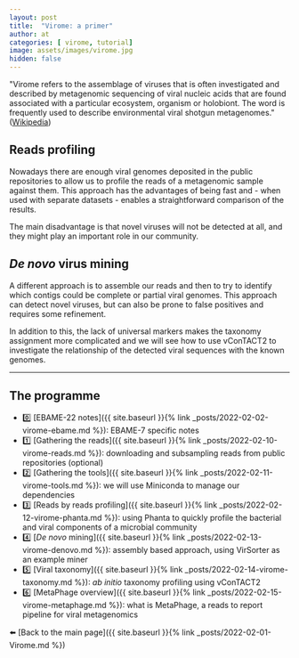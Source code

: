 ```yaml
---
layout: post
title:  "Virome: a primer"
author: at
categories: [ virome, tutorial]
image: assets/images/virome.jpg
hidden: false
---
```


"Virome refers to the assemblage of viruses that is often investigated and described by metagenomic sequencing of viral nucleic acids that are found associated with a particular ecosystem, organism or holobiont. The word is frequently used to describe environmental viral shotgun metagenomes." ([Wikipedia](https://en.wikipedia.org/wiki/Virome))

## Reads profiling

Nowadays there are enough viral genomes deposited in the public repositories
to allow us to profile the reads of a metagenomic sample against them. 
This approach has the advantages of being fast and - when used with separate datasets - 
enables a straightforward comparison of the results. 

The main disadvantage is that novel viruses will not be detected at all, and they might play an
important role in our community.

## *De novo* virus mining

A different approach is to assemble our reads and then to try to identify which contigs 
could be complete or partial viral genomes.
This approach can detect novel viruses, but can also be prone to false positives and requires
some refinement.

In addition to this, the lack of universal markers makes the taxonomy assignment more complicated
and we will see how to use vConTACT2 to investigate the relationship of the detected viral sequences
with the known genomes.



---

## The programme

* :zero: [EBAME-22 notes]({{ site.baseurl }}{% link _posts/2022-02-02-virome-ebame.md %}): EBAME-7 specific notes
* :one: [Gathering the reads]({{ site.baseurl }}{% link _posts/2022-02-10-virome-reads.md %}):
  downloading and subsampling reads from public repositories (optional)
* :two: [Gathering the tools]({{ site.baseurl }}{% link _posts/2022-02-11-virome-tools.md %}):
  we will use Miniconda to manage our dependencies
* :three: [Reads by reads profiling]({{ site.baseurl }}{% link _posts/2022-02-12-virome-phanta.md %}):
  using Phanta to quickly profile the bacterial and viral components of a microbial community
* :four:  [_De novo_ mining]({{ site.baseurl }}{% link _posts/2022-02-13-virome-denovo.md %}):
  assembly based approach, using VirSorter as an example miner
* :five:  [Viral taxonomy]({{ site.baseurl }}{% link _posts/2022-02-14-virome-taxonomy.md %}):
  *ab initio* taxonomy profiling using vConTACT2
* :six:  [MetaPhage overview]({{ site.baseurl }}{% link _posts/2022-02-15-virome-metaphage.md %}):
  what is MetaPhage, a reads to report pipeline for viral metagenomics

:arrow_left: [Back to the main page]({{ site.baseurl }}{% link _posts/2022-02-01-Virome.md %})
